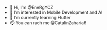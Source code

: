 - 👋 Hi, I’m @EneRgYCZ
- 👀 I’m interested in Mobile Development and AI
- 🌱 I’m currently learning Flutter
- 📫 You can rach me @CatalinZaharia6

<!---
EneRgYCZ/EneRgYCZ is a ✨ special ✨ repository because its `README.md` (this file) appears on your GitHub profile.
You can click the Preview link to take a look at your changes.
--->
